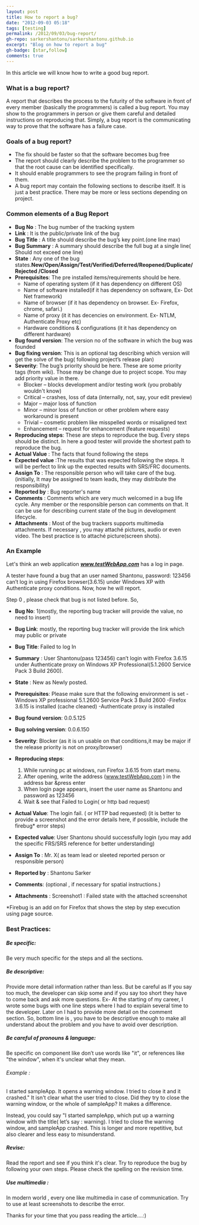 ```yaml
---
layout: post
title: How to report a bug?
date: "2012-09-03 05:18"
tags: [testing]
permalink: /2012/09/03/bug-report/
gh-repo: sarkershantonu/sarkershantonu.github.io
excerpt: "Blog on how to report a bug"
gh-badge: [star,follow]
comments: true
---
```

In this article we will know how to write a good bug report.

### What is a bug report?
A report that describes the process to the futurity of the software in front of every member (basically the programmers) is called a bug report. You may show to the programmers in person or give them careful and detailed instructions on reproducing that. Simply, a bug report is the communicating way to prove that the software has a failure case. 

### Goals of a bug report? 
- The fix should be faster so that the software becomes bug free
- The report should clearly describe the problem to the programmer so that the root cause can be identified specifically.
- It should enable programmers to see the program failing in front of them.
- A bug report may contain the following sections to describe itself. It is just a best practice.  There may be more or less sections depending on project.   

### Common elements of a Bug Report
- **Bug No** : The bug number of the tracking system
- **Link** : It is the public/private link of the bug
- **Bug Title**  : A title should describe the bug’s key point.(one line max)
- **Bug Summary** : A summary should describe the full bug at a single line( Should not exceed one line)
- **State** :  Any one of the bug states.**New/Open/Assign/Test/Verified/Deferred/Reopened/Duplicate/Rejected /Closed**
- **Prerequisites**: The pre installed items/requirements should be here. 
    - Name of operating system (if it has dependency on different OS) 
    - Name of software installed(if it has dependency on software, Ex- Dot Net framework)
    - Name of browser (if it has dependency on browser.  Ex- Firefox, chrome, safari.)
    - Name of proxy (it it has decencies on environment. Ex- NTLM, Authenticate Proxy etc)
    - Hardware conditions & configurations (it it has dependency on different hardware) 
- **Bug found version**: The version no of the software in which the bug was founded
- **Bug fixing version**: This is an optional tag describing which version will get the solve of the bug( following project’s release plan)
- **Severity**: The bug’s priority should be here. These are some priority tags (from wiki). Those may be change due to project scope. You may add priority value in there. 
    - Blocker – blocks development and/or testing work (you probably wouldn't know)
    - Critical – crashes, loss of data (internally, not, say, your edit preview)
    - Major – major loss of function
    - Minor – minor loss of function or other problem where easy workaround is present
    - Trivial – cosmetic problem like misspelled words or misaligned text
    - Enhancement – request for enhancement (feature requests)
- **Reproducing steps**: These are steps to reproduce the bug. Every steps should be distinct. In here a good tester will provide the shortest path to reproduce the bug. 
- **Actual Value** : The facts that found following the steps
- **Expected value** :The results that was expected following the steps. It will be perfect to link up the expected results with SRS/FRC documents. 
- **Assign To** : The responsible person who will take care of the bug.(initially, It may be assigned to team leads, they may distribute the responsibility)
- **Reported by** : Bug reporter's name  
- **Comments** :  Comments which are very much welcomed in a bug life cycle. Any member or the responsible person can comments on that. It can be use for describing current state of the bug in development lifecycle. 
- **Attachments** : Most of the bug trackers supports multimedia attachments. If necessary , you may attaché pictures, audio or even video. The best practice is to attaché picture(screen shots). 

### An Example 
Let's think an web application ***www.testWebApp.com*** has a log in page. 

A tester have found a bug that an user named Shantonu, password: 123456 can’t log in using Firefox browser(3.6.15) under Windows XP with Authenticate proxy conditions. Now, how he will report.

Step 0 , please check that bug is not listed before. So, 

- **Bug No**: 1(mostly, the reporting bug tracker will provide the value, no need to insert)
- **Bug Link**: mostly, the reporting bug tracker will provide the link which may public or private
- **Bug Title**: Failed to log In 
- **Summary** : User Shantonu(pass 123456) can’t login with Firefox 3.6.15 under Authenticate proxy on Windows XP Professional(5.1.2600 Service Pack 3 Build 2600).
- **State** : New as Newly posted. 
- **Prerequisites**: Please make sure that the following environment is set 
    -Windows XP professional 5.1.2600 Service Pack 3 Build 2600
    -Firefox 3.6.15 is installed (cache cleaned) 
    -Authenticate proxy is installed  
- **Bug found version**: 0.0.5.125
- **Bug solving version**: 0.0.6.150
- **Severity**: Blocker (as it is un usable on that conditions,it may be major if the release priority is not on proxy/browser) 

- **Reproducing steps**: 
    1. While running pc at windows, run Firefox 3.6.15 from start menu. 
    2. After opening, write the address (www.testWebApp.com ) in the address bar &press enter
    3. When login page appears, insert the user name as Shantonu and password as 123456 
    4. Wait & see that Failed to Login( or http bad request)
- **Actual Value**: The login fail. ( or HTTP bad requested) (it is better to provide a screenshot and the error details here, if possible, include the firebug* error steps)
- **Expected value**: User Shantonu should successfully login (you may add the specific FRS/SRS reference for better understanding)
- **Assign To** : Mr. X( as team lead or sleeted reported person or responsible person)
- **Reported by** : Shantonu Sarker 
- **Comments**:  (optional , if necessary for spatial instructions.)
- **Attachments** : Screenshot1 : Failed state with the attached screenshot

*Firebug is an add on for Firefox that shows the step by step execution using page source.

### Best Practices: 

##### Be specific: 
Be very much specific for the steps and all the sections.

##### Be descriptive:  
Provide more detail information rather than less. But be careful as If you say too much, the developer can skip some and if you say too short they have to come back and ask more questions. Ex- At the starting of my career, I wrote some bugs with one line steps where I had to explain several time to the developer. Later on I had to provide more detail on the comment section. So, bottom line is , you have to be descriptive enough to make all understand about the problem and you have to avoid over description. 

##### Be careful of pronouns & language: 
Be specific on component like don’t use words like "it", or references like "the window", when it's unclear what they mean. 

###### Example : 
I started sampleApp. It opens a warning window. I tried to close it and it crashed." It isn't clear what the user tried to close. 
Did they try to close the warning window, or the whole of sampleApp? It makes a difference. 

Instead, you could say "I started sampleApp, which put up a warning window with the title( let’s say : warning). I tried to close the warning window, and sampleApp crashed.
This is longer and more repetitive, but also clearer and less easy to misunderstand.

##### Revise: 
Read the report and see if you think it's clear. Try to reproduce the bug by following your own steps. Please check the spelling on the revision time.

##### Use multimedia :  
In modern world , every one like multimedia in case of communication. Try to use at least screenshots to describe the error. 

Thanks for your time that you pass reading the article….:) 

